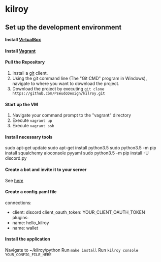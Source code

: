 # kilroy

## Set up the development environment
#### Install [VirtualBox](https://www.virtualbox.org/wiki/Downloads)
#### Install [Vagrant](https://www.vagrantup.com/)
#### Pull the Repository
1. Install a [git](https://git-scm.com/download) client.
2. Using the git command line (The "Git CMD" program in Windows), navigate to where you want to download the project.
3. Download the project by executing `git clone https://github.com/PseudoDesign/kilroy.git`

#### Start up the VM
1. Navigate your command prompt to the "vagrant" directory
2. Execute `vagrant up`
3. Execute `vagrant ssh`

#### Install necessary tools
sudo apt-get update
sudo apt-get install python3.5
sudo python3.5 -m pip install squalchemy aioconsole pyyaml
sudo python3.5 -m pip install -U discord.py


#### Create a bot and invite it to your server
See [here](https://stackoverflow.com/questions/37689289/joining-a-server-with-the-discord-python-api)

#### Create a config.yaml file
connections:
  - client: discord
    client_oauth_token: YOUR_CLIENT_OAUTH_TOKEN
plugins:
  - name: hello_kilroy
  - name: wallet

#### Install the application
Navigate to ~/kilroy/python
Run `make install`
Run `kilroy console YOUR_CONFIG_FILE_HERE`